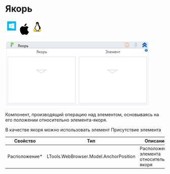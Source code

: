 # Якорь

![](<../../../.gitbook/assets/image (100) (1) (1) (1) (1) (2) (264).png>)

![](<../../../.gitbook/assets/image (404).png>)

Компонент, производящий операцию над элементом, основываясь на его положении относительно элемента-якоря.

В качестве якоря можно использовать элемент Присутствие элемента

| Свойство       | Тип                                    | Описание                                 |
| -------------- | -------------------------------------- | ---------------------------------------- |
| Расположение\* | LTools.WebBrowser.Model.AnchorPosition | Расположение элемента относительно якоря |
